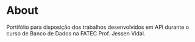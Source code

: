 # About
Portifólio para disposição dos trabalhos desenvolvidos em API durante o curso de Banco de Dados na FATEC Prof. Jessen Vidal. 
